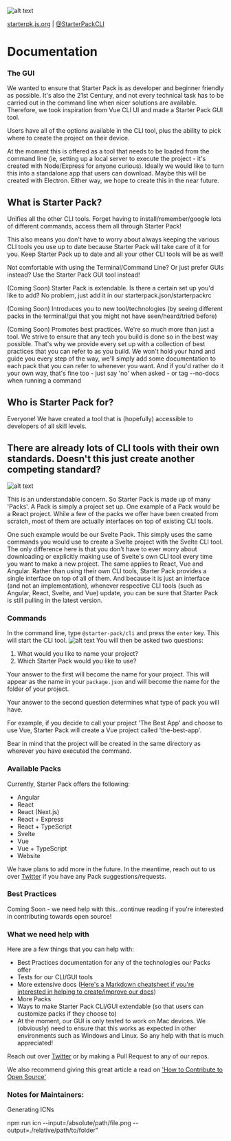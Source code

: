 ![alt text](https://starterpk.js.org/assets/img/starterpack-logo.png "Starter Pack Logo")

[starterpk.js.org](https://starterpk.js.org) | [@StarterPackCLI](https://twitter.com/StarterPackCLI)

# Documentation

### The GUI

We wanted to ensure that Starter Pack is as developer and beginner friendly as possible. It's also
the 21st Century, and not every technical task has to be carried out in the command line when nicer
solutions are available. Therefore, we took inspiration from Vue CLI UI and made a Starter Pack GUI
tool.

Users have all of the options available in the CLI tool, plus the ability to pick where to create
the project on their device.

At the moment this is offered as a tool that needs to be loaded from the command line (ie, setting
up a local server to execute the project - it's created with Node/Express for anyone curious).
Ideally we would like to turn this into a standalone app that users can download. Maybe this will be
created with Electron. Either way, we hope to create this in the near future.

## What is Starter Pack?

Unifies all the other CLI tools. Forget having to install/remember/google lots of different
commands, access them all through Starter Pack!

This also means you don't have to worry about always keeping the various CLI tools you use up to
date because Starter Pack will take care of it for you. Keep Starter Pack up to date and all your
other CLI tools will be as well!

Not comfortable with using the Terminal/Command Line? Or just prefer GUIs instead? Use the Starter
Pack GUI tool instead!

(Coming Soon) Starter Pack is extendable. Is there a certain set up you'd like to add? No problem,
just add it in our starterpack.json/starterpackrc

(Coming Soon) Introduces you to new tool/technologies (by seeing different packs in the terminal/gui
that you might not have seen/heard/tried before)

(Coming Soon) Promotes best practices. We're so much more than just a tool. We strive to ensure that
any tech you build is done so in the best way possible. That's why we provide every set up with a
collection of best practices that you can refer to as you build. We won't hold your hand and guide
you every step of the way, we'll simply add some documentation to each pack that you can refer to
whenever you want. And if you'd rather do it your own way, that's fine too - just say 'no' when
asked - or tag --no-docs when running a command

## Who is Starter Pack for?

Everyone! We have created a tool that is (hopefully) accessible to developers of all skill levels.

## There are already lots of CLI tools with their own standards. Doesn't this just create another competing standard?

![alt text](https://imgs.xkcd.com/comics/standards.png "Competing Standards comic")

This is an understandable concern. So Starter Pack is made up of many 'Packs'. A Pack is simply a
project set up. One example of a Pack would be a React project. While a few of the packs we offer
have been created from scratch, most of them are actually interfaces on top of existing CLI tools.

One such example would be our Svelte Pack. This simply uses the same commands you would use to
create a Svelte project with the Svelte CLI tool. The only difference here is that you don't have to
ever worry about downloading or explicitly making use of Svelte's own CLI tool every time you want
to make a new project. The same applies to React, Vue and Angular. Rather than using their own CLI
tools, Starter Pack provides a single interface on top of all of them. And because it is just an
interface (and not an implementation), whenever respective CLI tools (such as Angular, React,
Svelte, and Vue) update, you can be sure that Starter Pack is still pulling in the latest version.

### Commands

In the command line, type `@starter-pack/cli` and press the `enter` key. This will start the CLI
tool.
![alt text](./starter-pack-cli.png "This is the image you see when executing the Starter Pack CLI")
You will then be asked two questions:

1. What would you like to name your project?
2. Which Starter Pack would you like to use?

Your answer to the first will become the name for your project. This will appear as the name in your
`package.json` and will become the name for the folder of your project.

Your answer to the second question determines what type of pack you will have.

For example, if you decide to call your project 'The Best App' and choose to use Vue, Starter Pack
will create a Vue project called 'the-best-app'.

Bear in mind that the project will be created in the same directory as wherever you have executed
the command.

### Available Packs

Currently, Starter Pack offers the following:

- Angular
- React
- React (Next.js)
- React + Express
- React + TypeScript
- Svelte
- Vue
- Vue + TypeScript
- Website

We have plans to add more in the future. In the meantime, reach out to us over
[Twitter](https://twitter.com/StarterPackCLI) if you have any Pack suggestions/requests.

### Best Practices

Coming Soon - we need help with this...continue reading if you're interested in contributing towards
open source!

### What we need help with

Here are a few things that you can help with:

- Best Practices documentation for any of the technologies our Packs offer
- Tests for our CLI/GUI tools
- More extensive docs
  ([Here's a Markdown cheatsheet if you're interested in helping to create/improve our docs](<(https://github.com/adam-p/markdown-here/wiki/Markdown-Cheatsheet)>))
- More Packs
- Ways to make Starter Pack CLI/GUI extendable (so that users can customize packs if they choose to)
- At the moment, our GUI is only tested to work on Mac devices. We (obviously) need to ensure that
  this works as expected in other environments such as Windows and Linux. So any help with that is
  much appreciated!

Reach out over [Twitter](https://twitter.com/StarterPackCLI) or by making a Pull Request to any of
our repos.

We also recommend giving this great article a read on
['How to Contribute to Open Source'](https://opensource.guide/how-to-contribute/)

### Notes for Maintainers:

Generating ICNs

npm run icn --input=/absolute/path/file.png --output=./relative/path/to/folder"
